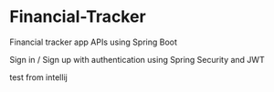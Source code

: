 # Financial-Tracker
Financial tracker app APIs using Spring Boot

Sign in / Sign up with authentication using Spring Security and JWT

test from intellij